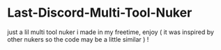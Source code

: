 # Last-Discord-Multi-Tool-Nuker
just a lil multi tool nuker i made in my freetime, enjoy ( it was inspired by other nukers so the code may be a little similar ) !
